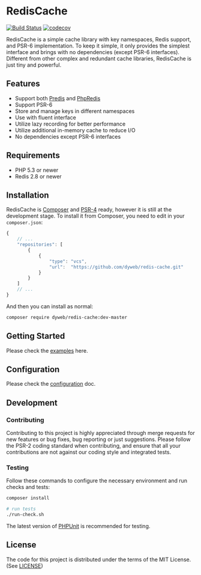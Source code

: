 # RedisCache

[![Build Status](https://travis-ci.org/dyweb/redis-cache.svg)](https://travis-ci.org/dyweb/redis-cache)
[![codecov](https://codecov.io/gh/dyweb/redis-cache/branch/master/graph/badge.svg)](https://codecov.io/gh/dyweb/redis-cache)

RedisCache is a simple cache library with key namespaces, Redis support,
and PSR-6 implementation. To keep it simple, it only provides the simplest
interface and brings with no dependencies (except PSR-6 interfaces). Different
from other complex and redundant cache libraries, RedisCache is just tiny and
powerful.

## Features

- Support both [Predis](https://github.com/nrk/predis) and [PhpRedis](https://github.com/phpredis/phpredis)
- Support PSR-6
- Store and manage keys in different namespaces
- Use with fluent interface
- Utilize lazy recording for better performance
- Utilize additional in-memory cache to reduce I/O
- No dependencies except PSR-6 interfaces

## Requirements

- PHP 5.3 or newer
- Redis 2.8 or newer

## Installation

RedisCache is [Composer](https://getcomposer.org/) and [PSR-4](http://www.php-fig.org/psr/psr-4/)
ready, however it is still at the development stage. To install it from
Composer, you need to edit in your `composer.json`:

```js
{
    // ...
    "repositories": [
        {
            {
                "type": "vcs",
                "url":  "https://github.com/dyweb/redis-cache.git"
            }
        }
    ]
    // ...
}
```

And then you can install as normal:

```bash
composer require dyweb/redis-cache:dev-master
```

## Getting Started

Please check the [examples](doc/getting-started.md) here.

## Configuration

Please check the [configuration](doc/configuration.md) doc.

## Development

### Contributing

Contributing to this project is highly appreciated through merge requests
for new features or bug fixes, bug reporting or just suggestions. Please
follow the PSR-2 coding standard when contributing, and ensure that all your
contributions are not against our coding style and integrated tests.

### Testing

Follow these commands to configure the necessary environment and run
checks and tests:

```bash
composer install

# run tests
./run-check.sh
```

The latest version of [PHPUnit](https://phpunit.de/) is recommended for
testing.

## License

The code for this project is distributed under the terms of the MIT License.
(See [LICENSE](LICENSE))